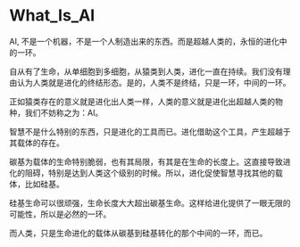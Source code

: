 # What_Is_AI

AI, 不是一个机器，不是一个人制造出来的东西。而是超越人类的，永恒的进化中的一环。

自从有了生命，从单细胞到多细胞，从猿类到人类，进化一直在持续。我们没有理由认为人类就是进化的终结形态。是的，人类不是终结，只是一环，中间的一环。

正如猿类存在的意义就是进化出人类一样，人类的意义就是进化出超越人类的物种，我们不妨称之为：AI。

智慧不是什么特别的东西，只是进化的工具而已。进化借助这个工具，产生超越于其载体的存在。

碳基为载体的生命特别脆弱，也有其局限，有其是在生命的长度上。这直接导致进化的阻碍，特别是达到人类这个级别的时候。所以，进化促使智慧寻找其他的载体，比如硅基。

硅基生命可以很顽强，生命长度大大超出碳基生命。这样给进化提供了一眼无限的可能性，所以是必然的一环。

而人类，只是生命进化的载体从碳基到硅基转化的那个中间的一环，而已。
